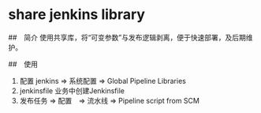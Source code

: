 # share jenkins library
>
##　简介
    使用共享库，将“可变参数”与发布逻辑剥离，便于快速部署，及后期维护。

##　使用
1. 配置
    jenkins => 系统配置 => Global Pipeline Libraries
2. jenkinsfile
    业务中创建Jenkinsfile
3. 发布任务 => 配置　=> 流水线 => Pipeline script from SCM

